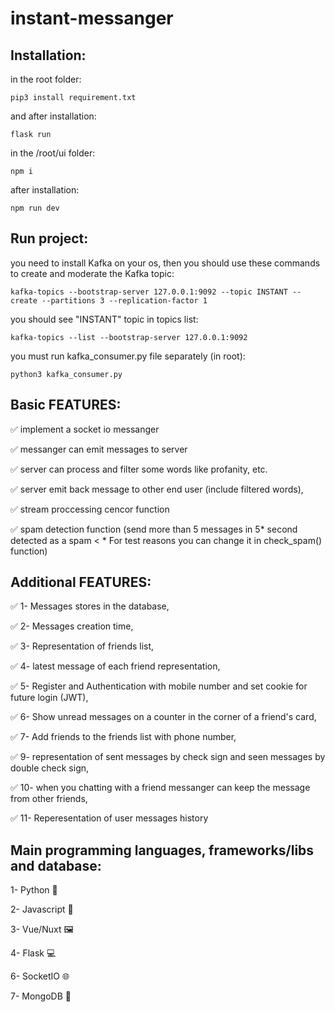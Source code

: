 # instant-messanger
## Installation:
‍‍‍‍in the root folder:

`pip3 install requirement.txt`

and after installation:

`flask run`

in the /root/ui folder:

`npm i`

after installation:

`npm run dev`

## Run project:
you need to install Kafka on your os, then you should use these commands to create and moderate the Kafka topic:

`kafka-topics --bootstrap-server 127.0.0.1:9092 --topic INSTANT --create --partitions 3 --replication-factor 1`

you should see "INSTANT" topic in topics list:

`kafka-topics --list --bootstrap-server 127.0.0.1:9092`

you must run kafka_consumer.py file separately (in root):

`python3 kafka_consumer.py`
## Basic FEATURES:

:white_check_mark:	implement a socket io messanger

:white_check_mark:	messanger can emit messages to server

:white_check_mark:	server can process and filter some words like profanity, etc.

:white_check_mark:	server emit back message to other end user (include filtered words),

:white_check_mark: stream proccessing cencor function 	

:white_check_mark: spam detection function (send more than 5 messages in 5* second detected as a spam < * For test reasons you can change it in check_spam() function)

## Additional FEATURES:

:white_check_mark:	1- Messages stores in the database,

:white_check_mark:	2- Messages creation time, 

:white_check_mark:	3- Representation of friends list,

:white_check_mark:	4- latest message of each friend representation, 

:white_check_mark:	5- Register and Authentication with mobile number and set cookie for future login (JWT),

:white_check_mark:	6- Show unread messages on a counter in the corner of a friend's card,

:white_check_mark:	7- Add friends to the friends list with phone number, 

:white_check_mark:	9- representation of sent messages by check sign and seen messages by double check sign,

:white_check_mark:	10- when you chatting with a friend messanger can keep the message from other friends,

:white_check_mark:	11- Reperesentation of user messages history

## Main programming languages, frameworks/libs and database:

1- Python :electric_plug:	

2- Javascript :gun:	

3- Vue/Nuxt :framed_picture:	

4- Flask :computer:	

6- SocketIO :globe_with_meridians:	

7- MongoDB :floppy_disk:	
